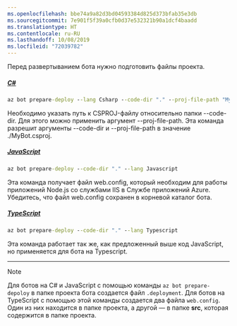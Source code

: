 ```yaml
---
ms.openlocfilehash: bbe74a9a82d3bd04593384d825d373bfab35e3db
ms.sourcegitcommit: 7e901f5f39a0cfb0d37e532321b90a1dcf4baadd
ms.translationtype: HT
ms.contentlocale: ru-RU
ms.lasthandoff: 10/08/2019
ms.locfileid: "72039782"
---
```

Перед развертыванием бота нужно подготовить файлы проекта. 
<!-- **C# bots** -->
##### <a name="ctabcsharp"></a>[C#](#tab/csharp)

```cmd
az bot prepare-deploy --lang Csharp --code-dir "." --proj-file-path "MyBot.csproj"
```

Необходимо указать путь к CSPROJ-файлу относительно папки --code-dir. Для этого можно применить аргумент --proj-file-path. Эта команда разрешит аргументы --code-dir и --proj-file-path в значение ./MyBot.csproj.

<!-- **JavaScript bots** -->
##### <a name="javascripttabjavascript"></a>[JavaScript](#tab/javascript)

```cmd
az bot prepare-deploy --code-dir "." --lang Javascript
```

Эта команда получает файл web.config, который необходим для работы приложений Node.js со службами IIS в Службе приложений Azure. Убедитесь, что файл web.config сохранен в корневой каталог бота.

<!-- **TypeScript bots** -->
##### <a name="typescripttabtypescript"></a>[TypeScript](#tab/typescript)

```cmd
az bot prepare-deploy --code-dir "." --lang Typescript
```

Эта команда работает так же, как предложенный выше код JavaScript, но применяется для бота на Typescript.

---

> [!NOTE]
>  Для ботов на C# и JavaScript с помощью команды `az bot prepare-depoloy` в папке проекта бота создается файл `.deployment`.
> Для ботов на TypeScript с помощью этой команды создается два файла `web.config`. Один из них находится в папке проекта, а другой — в папке **src**, которая содержится в папке проекта. 
